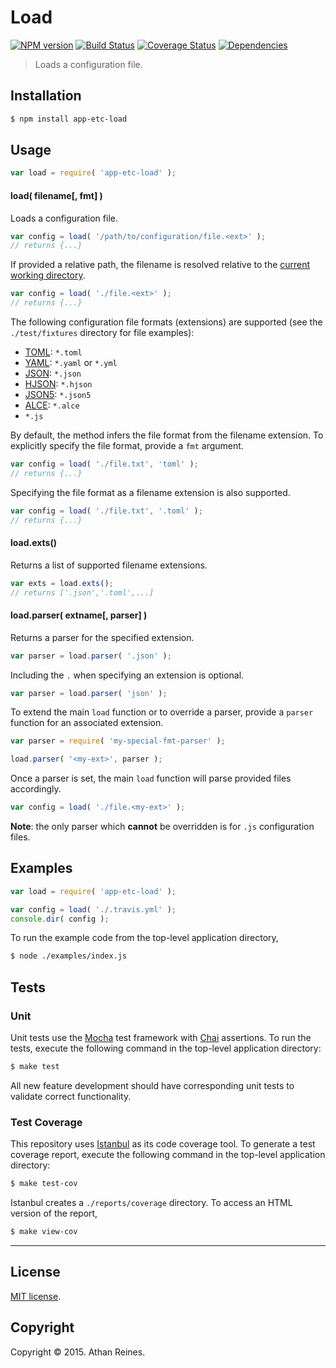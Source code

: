 Load
===
[![NPM version][npm-image]][npm-url] [![Build Status][travis-image]][travis-url] [![Coverage Status][codecov-image]][codecov-url] [![Dependencies][dependencies-image]][dependencies-url]

> Loads a configuration file.


## Installation

``` bash
$ npm install app-etc-load
```


## Usage

``` javascript
var load = require( 'app-etc-load' );
```

#### load( filename[, fmt] )

Loads a configuration file.

``` javascript
var config = load( '/path/to/configuration/file.<ext>' );
// returns {...}
```

If provided a relative path, the filename is resolved relative to the [current working directory](https://github.com/kgryte/utils-cwd).

``` javascript
var config = load( './file.<ext>' );
// returns {...}
```

The following configuration file formats (extensions) are supported (see the `./test/fixtures` directory for file examples):

*	[TOML](https://github.com/kgryte/utils-toml-parse): `*.toml`
*	[YAML](https://github.com/kgryte/utils-yaml-parse): `*.yaml` or `*.yml`
*	[JSON](https://github.com/kgryte/utils-json-parse): `*.json`
*	[HJSON](https://github.com//kgryte/utils-hjson-parse): `*.hjson`
*	[JSON5](https://github.com/kgryte/utils-json5-parse): `*.json5`
*	[ALCE](https://github.com/kgryte/utils-alce-parse): `*.alce`
*	`*.js`

By default, the method infers the file format from the filename extension. To explicitly specify the file format, provide a `fmt` argument.

``` javascript
var config = load( './file.txt', 'toml' );
// returns {...}
```

Specifying the file format as a filename extension is also supported.

``` javascript
var config = load( './file.txt', '.toml' );
// returns {...}
```



#### load.exts()

Returns a list of supported filename extensions.

``` javascript
var exts = load.exts();
// returns ['.json','.toml',...]
```


#### load.parser( extname[, parser] )

Returns a parser for the specified extension.

``` javascript
var parser = load.parser( '.json' );
```

Including the `.` when specifying an extension is optional.

``` javascript
var parser = load.parser( 'json' );
```

To extend the main `load` function or to override a parser, provide a `parser` function for an associated extension.

``` javascript
var parser = require( 'my-special-fmt-parser' );

load.parser( '<my-ext>', parser );
```

Once a parser is set, the main `load` function will parse provided files accordingly.

``` javascript
var config = load( './file.<my-ext>' );
```

__Note__: the only parser which __cannot__ be overridden is for `.js` configuration files.


## Examples

``` javascript
var load = require( 'app-etc-load' );

var config = load( './.travis.yml' );
console.dir( config );
```

To run the example code from the top-level application directory,

``` bash
$ node ./examples/index.js
```


## Tests

### Unit

Unit tests use the [Mocha](http://mochajs.org/) test framework with [Chai](http://chaijs.com) assertions. To run the tests, execute the following command in the top-level application directory:

``` bash
$ make test
```

All new feature development should have corresponding unit tests to validate correct functionality.


### Test Coverage

This repository uses [Istanbul](https://github.com/gotwarlost/istanbul) as its code coverage tool. To generate a test coverage report, execute the following command in the top-level application directory:

``` bash
$ make test-cov
```

Istanbul creates a `./reports/coverage` directory. To access an HTML version of the report,

``` bash
$ make view-cov
```


---
## License

[MIT license](http://opensource.org/licenses/MIT).


## Copyright

Copyright &copy; 2015. Athan Reines.


[npm-image]: http://img.shields.io/npm/v/app-etc-load.svg
[npm-url]: https://npmjs.org/package/app-etc-load

[travis-image]: http://img.shields.io/travis/kgryte/node-app-etc-load/master.svg
[travis-url]: https://travis-ci.org/kgryte/node-app-etc-load

[codecov-image]: https://img.shields.io/codecov/c/github/kgryte/node-app-etc-load/master.svg
[codecov-url]: https://codecov.io/github/kgryte/node-app-etc-load?branch=master

[dependencies-image]: http://img.shields.io/david/kgryte/node-app-etc-load.svg
[dependencies-url]: https://david-dm.org/kgryte/node-app-etc-load

[dev-dependencies-image]: http://img.shields.io/david/dev/kgryte/node-app-etc-load.svg
[dev-dependencies-url]: https://david-dm.org/dev/kgryte/node-app-etc-load

[github-issues-image]: http://img.shields.io/github/issues/kgryte/node-app-etc-load.svg
[github-issues-url]: https://github.com/kgryte/node-app-etc-load/issues
